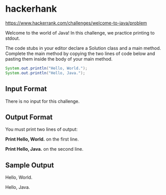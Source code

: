 # hackerhank

https://www.hackerrank.com/challenges/welcome-to-java/problem

Welcome to the world of Java! In this challenge, we practice printing to stdout.

The code stubs in your editor declare a Solution class and a main method. Complete the main method by copying the two lines of code below and pasting them inside the body of your main method.

```java
System.out.println("Hello, World.");
System.out.println("Hello, Java.");
```

## Input Format

There is no input for this challenge.

## Output Format

You must print two lines of output:

**Print Hello, World.** on the first line.

**Print Hello, Java.** on the second line.

## Sample Output

Hello, World.

Hello, Java.